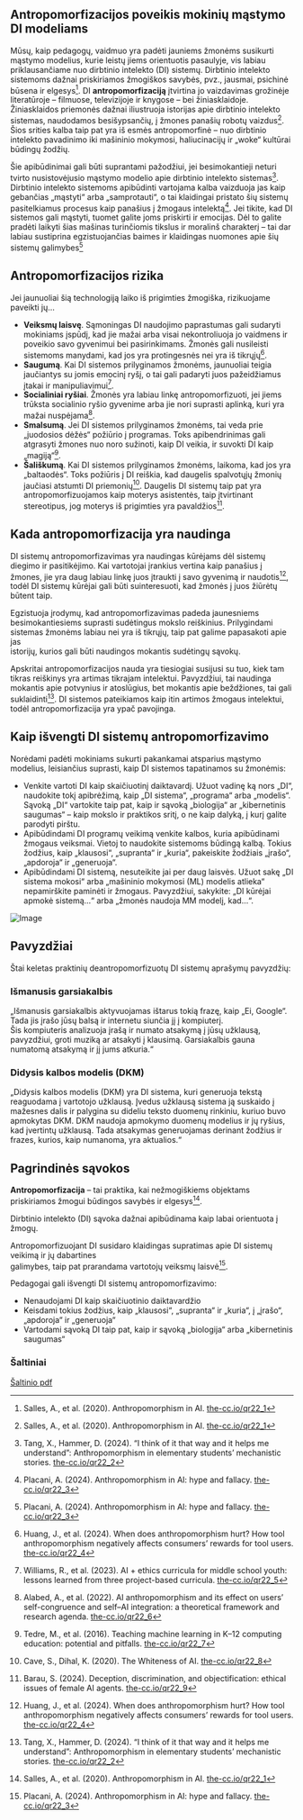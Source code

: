 ## Antropomorfizacijos poveikis mokinių mąstymo DI modeliams

Mūsų, kaip pedagogų, vaidmuo yra padėti jauniems žmonėms susikurti mąstymo modelius, kurie leistų jiems orientuotis pasaulyje, vis labiau priklausančiame nuo dirbtinio intelekto (DI) sistemų. Dirbtinio intelekto sistemoms dažnai priskiriamos žmogiškos savybės, pvz., jausmai, psichinė būsena ir elgesys[^1]. DI **antropomorfizaciją** įtvirtina jo vaizdavimas grožinėje literatūroje – filmuose, televizijoje ir knygose – bei žiniasklaidoje. Žiniasklaidos priemonės dažnai iliustruoja istorijas apie dirbtinio intelekto sistemas, naudodamos besišypsančių, į žmones panašių robotų vaizdus[^1]. Šios srities kalba taip pat yra iš esmės antropomorfinė – nuo dirbtinio intelekto pavadinimo iki mašininio mokymosi, haliucinacijų ir „woke“ kultūrai būdingų žodžių.

Šie apibūdinimai gali būti suprantami pažodžiui, jei besimokantieji neturi tvirto nusistovėjusio mąstymo modelio apie dirbtinio intelekto sistemas[^2]. Dirbtinio intelekto sistemoms apibūdinti vartojama kalba vaizduoja jas kaip gebančias „mąstyti“ arba „samprotauti“, o tai klaidingai pristato šių sistemų pasitelkiamus procesus kaip panašius į žmogaus intelektą[^3]. Jei tikite, kad DI sistemos gali mąstyti, tuomet galite joms priskirti ir emocijas. Dėl to galite pradėti laikyti šias mašinas turinčiomis tikslus ir moralinš charakterį – tai dar labiau sustiprina egzistuojančias baimes ir klaidingas nuomones apie šių sistemų galimybes[^3]

## Antropomorfizacijos rizika

Jei jaunuoliai šią technologiją laiko iš prigimties žmogiška, rizikuojame paveikti jų…

- **Veiksmų laisvę**. Sąmoningas DI naudojimo paprastumas gali sudaryti mokiniams įspūdį, kad jie mažai arba visai nekontroliuoja jo vaidmens ir poveikio savo gyvenimui bei pasirinkimams. Žmonės gali nusileisti sistemoms manydami, kad jos yra protingesnės nei yra iš tikrųjų[^4].
- **Saugumą**. Kai DI sistemos prilyginamos žmonėms, jaunuoliai teigia jaučiantys su jomis emocinį ryšį, o tai gali padaryti juos pažeidžiamus įtakai ir manipuliavimui[^5].
- **Socialiniai ryšiai**. Žmonės yra labiau linkę antropomorfizuoti, jei jiems trūksta socialinio ryšio gyvenime arba jie nori suprasti aplinką, kuri yra mažai nuspėjama[^6].
- **Smalsumą**. Jei DI sistemos prilyginamos žmonėms, tai veda prie „juodosios dėžės“ požiūrio į programas. Toks apibendrinimas gali atgrasyti žmones nuo noro sužinoti, kaip DI veikia, ir suvokti DI kaip „magiją“[^7].
- **Šališkumą**. Kai DI sistemos prilyginamos žmonėms, laikoma, kad jos yra „baltaodės“. Toks požiūris į DI reiškia, kad daugelis spalvotųjų žmonių jaučiasi atstumti DI priemonių[^8]. Daugelis DI sistemų taip pat yra antropomorfizuojamos kaip moterys asistentės, taip įtvirtinant stereotipus, jog moterys iš prigimties yra pavaldžios[^9].

## Kada antropomorfizacija yra naudinga

DI sistemų antropomorfizavimas yra naudingas kūrėjams dėl sistemų diegimo ir pasitikėjimo. Kai vartotojai įrankius vertina kaip panašius į žmones, jie yra daug labiau linkę juos įtraukti į savo
gyvenimą ir naudotis[^4], todėl DI sistemų kūrėjai gali būti suinteresuoti, kad žmonės į juos žiūrėtų būtent taip.

Egzistuoja įrodymų, kad antropomorfizavimas padeda jaunesniems besimokantiesiems suprasti sudėtingus mokslo reiškinius. Prilygindami sistemas žmonėms labiau nei yra iš tikrųjų, taip pat galime papasakoti apie jas\
istorijų, kurios gali būti naudingos mokantis sudėtingų sąvokų.

Apskritai antropomorfizacijos nauda yra tiesiogiai susijusi su tuo, kiek tam tikras reiškinys yra artimas tikrajam intelektui. Pavyzdžiui, tai naudinga mokantis apie potvynius ir atoslūgius, bet mokantis apie beždžiones, tai gali suklaidinti[^2]. DI sistemos pateikiamos kaip itin artimos žmogaus intelektui, todėl antropomorfizacija yra ypač pavojinga.

## Kaip išvengti DI sistemų antropomorfizavimo

Norėdami padėti mokiniams sukurti pakankamai atsparius mąstymo modelius, leisiančius suprasti, kaip DI sistemos tapatinamos
su žmonėmis:

- Venkite vartoti DI kaip skaičiuotinį daiktavardį. Užuot vadinę ką nors „DI“, naudokite tokį apibrėžimą, kaip „DI sistema“, „programa“ arba „modelis“. Sąvoką „DI“ vartokite taip pat, kaip ir sąvoką „biologija“ ar „kibernetinis saugumas“ – kaip mokslo ir praktikos sritį, o ne kaip dalyką, į kurį galite parodyti pirštu.
- Apibūdindami DI programų veikimą venkite kalbos, kuria apibūdinami žmogaus veiksmai. Vietoj to naudokite sistemoms būdingą kalbą. Tokius žodžius, kaip „klausosi“, „supranta“ ir „kuria“, pakeiskite žodžiais „įrašo“, „apdoroja“ ir „generuoja“.
- Apibūdindami DI sistemą, nesuteikite jai per daug laisvės. Užuot sakę „DI sistema mokosi“ arba „mašininio mokymosi (ML) modelis atlieka“ nepamirškite paminėti ir žmogaus. Pavyzdžiui, sakykite: „DI kūrėjai apmokė sistemą…“ arba „žmonės naudoja MM modelį, kad…“.

![Image ](Vaizdas)

## Pavyzdžiai

Štai keletas praktinių deantropomorfizuotų DI sistemų aprašymų pavyzdžių:

### Išmanusis garsiakalbis

„Išmanusis garsiakalbis aktyvuojamas ištarus tokią frazę, kaip „Ei, Google“. Tada jis įrašo jūsų balsą ir internetu siunčia jį į kompiuterį.\
Šis kompiuteris analizuoja įrašą ir numato atsakymą į jūsų užklausą, pavyzdžiui, groti muziką ar atsakyti į klausimą. Garsiakalbis gauna numatomą atsakymą ir jį jums atkuria.“

### Didysis kalbos modelis (DKM)

„Didysis kalbos modelis (DKM) yra DI sistema, kuri generuoja tekstą reaguodama į vartotojo užklausą. Įvedus užklausą sistema ją suskaido į mažesnes dalis ir palygina su dideliu teksto duomenų rinkiniu, kuriuo buvo apmokytas DKM. DKM naudoja apmokymo duomenų modelius ir jų ryšius, kad įvertintų užklausą. Tada atsakymas generuojamas derinant žodžius ir frazes, kurios, kaip numanoma, yra aktualios.“

## Pagrindinės sąvokos

**Antropomorfizacija** – tai praktika, kai nežmogiškiems objektams priskiriamos žmogui būdingos savybės ir elgesys[^1].

Dirbtinio intelekto (DI) sąvoka dažnai apibūdinama kaip labai orientuota į žmogų.

Antropomorfizuojant DI susidaro klaidingas supratimas apie DI sistemų veikimą ir jų dabartines\
galimybes, taip pat prarandama vartotojų veiksmų laisvė[^3].

Pedagogai gali išvengti DI sistemų antropomorfizavimo:

- Nenaudojami DI kaip skaičiuotinio daiktavardžio
- Keisdami tokius žodžius, kaip „klausosi“, „supranta“ ir „kuria“, į „įrašo“, „apdoroja“ ir „generuoja“
- Vartodami sąvoką DI taip pat, kaip ir sąvoką „biologija“ arba „kibernetinis saugumas“

### Šaltiniai

[^1]: Salles, A., et al. (2020). Anthropomorphism in AI. [the-cc.io/qr22\_1](the-cc.io/qr22_1)

[^2]: Tang, X., Hammer, D. (2024). “I think of it that way and it helps me understand”: Anthropomorphism in elementary students’ mechanistic stories. [the-cc.io/qr22\_2](the-cc.io/qr22_2)

[^3]: Placani, A. (2024). Anthropomorphism in AI: hype and fallacy. [the-cc.io/qr22\_3](the-cc.io/qr22_2)

[^4]: Huang, J., et al. (2024). When does anthropomorphism hurt? How tool anthropomorphism negatively affects consumers’ rewards for tool users. [the-cc.io/qr22\_4](the-cc.io/qr22_4)

[^5]: Williams, R., et al. (2023). AI + ethics curricula for middle school youth: lessons learned from three project-based curricula. [the-cc.io/qr22\_5](the-cc.io/qr22_5)

[^6]: Alabed, A., et al. (2022). AI anthropomorphism and its effect on users’ self-congruence and self–AI integration: a theoretical framework and research agenda. [the-cc.io/qr22\_6](the-cc.io/qr22_6)

[^7]: Tedre, M., et al. (2016). Teaching machine learning in K–12 computing education: potential and pitfalls. [the-cc.io/qr22\_7](the-cc.io/qr22_7)

[^8]: Cave, S., Dihal, K. (2020). The Whiteness of AI. [the-cc.io/qr22\_8](the-cc.io/qr22_8)

[^9]: Barau, S. (2024). Deception, discrimination, and objectification: ethical issues of female AI agents. [the-cc.io/qr22\_9](the-cc.io/qr22_9)

[Šaltinio pdf](https://static.raspberrypi.org/files/curriculum/quickreads/22-Pedagogy_Summary_Anthropomorphism_2025.pdf)
